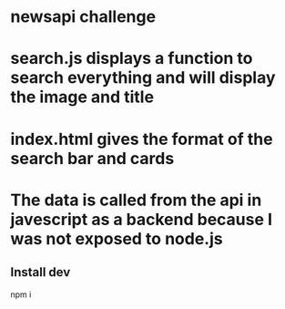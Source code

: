 # newsapi challenge
# search.js displays a function to search everything and will display the image and title
# index.html gives the format of the search bar and cards
# The data is called from the api in javescript as a backend because I was not exposed to node.js 

## Install dev
npm i